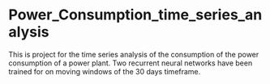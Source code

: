 # Power_Consumption_time_series_analysis
This is project for the time series analysis of the consumption of the power consumption of a power plant. Two recurrent neural networks have been trained for on moving windows of the 30 days timeframe.
